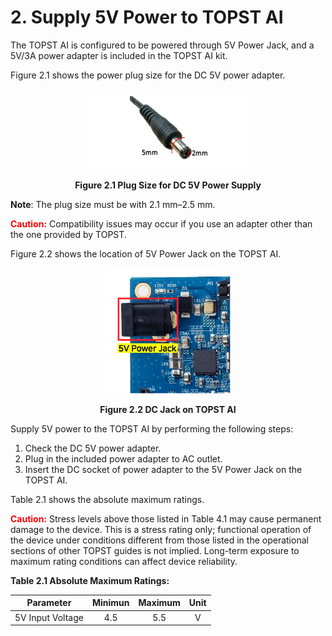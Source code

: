 ﻿# 2. Supply 5V Power to TOPST AI 

The TOPST AI is configured to be powered through 5V Power Jack, and a
5V/3A power adapter is included in the TOPST AI kit.

Figure 2.1 shows the power plug size for the DC 5V power adapter.

<p align="center"><img src="https://raw.githubusercontent.com/topst-development/Documentation/refs/heads/main/Single%20Board%20Computer/P%20Model/AI-P/Hardware/media/2.%20Power.image1.png?raw=true"</p>
<p align="center"><strong>Figure 2.1 Plug Size for DC 5V Power Supply</strong></p>

**Note**: The plug size must be with 2.1 mm–2.5 mm.

<span style="color:RED">**Caution:**</span> Compatibility issues may occur if you use an adapter other
than the one provided by TOPST.

Figure 2.2 shows the location of 5V Power Jack on the TOPST AI.

<p align="center"><img src="https://raw.githubusercontent.com/topst-development/Documentation/refs/heads/main/Single%20Board%20Computer/P%20Model/AI-P/Hardware/media/2.%20Power.image2.png?raw=true"
style="width:2.08165in;height:2.09404in" /></p>
<p align="center"><strong>Figure 2.2 DC Jack on TOPST AI</strong></p>

Supply 5V power to the TOPST AI by performing the following steps:

1.  Check the DC 5V power adapter.
2.  Plug in the included power adapter to AC outlet.
3.  Insert the DC socket of power adapter to the 5V Power Jack on the
    TOPST AI.

Table 2.1 shows the absolute maximum ratings.

<span style="color:RED">**Caution:**</span> Stress levels above those listed in Table 4.1 may cause
permanent damage to the device. This is a stress rating only; functional
operation of the device under conditions different from those listed in
the operational sections of other TOPST guides is not implied.
Long-term exposure to maximum rating conditions can affect device
reliability.


**Table 2.1 Absolute Maximum Ratings:**

|  Parameter       |  Minimun    |  Maximum    |   Unit   |
|:----------------:|:-----------:|:-----------:|:--------:|
| 5V Input Voltage | 4.5         | 5.5         | V        |


